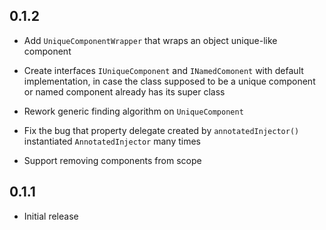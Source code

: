 ## 0.1.2

* Add `UniqueComponentWrapper` that wraps an object unique-like component

* Create interfaces `IUniqueComponent` and `INamedComonent` with default implementation, in case the
  class supposed to be a unique component or named component already has its super class

* Rework generic finding algorithm on `UniqueComponent`

* Fix the bug that property delegate created by `annotatedInjector()`
  instantiated `AnnotatedInjector` many times

* Support removing components from scope

## 0.1.1

* Initial release